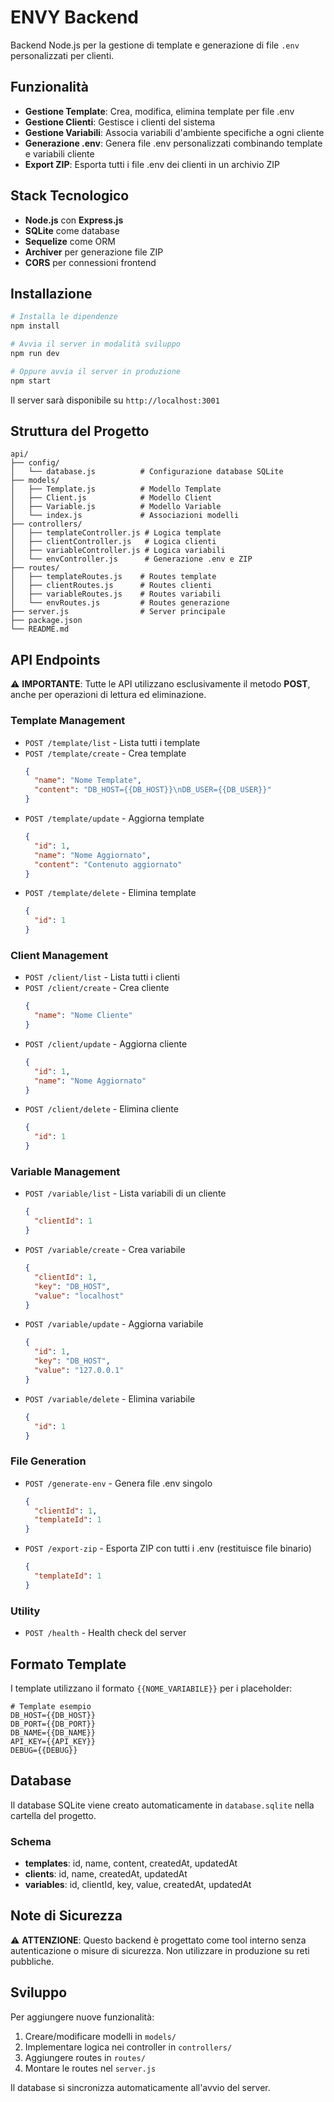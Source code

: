 # ENVY Backend

Backend Node.js per la gestione di template e generazione di file `.env` personalizzati per clienti.

## Funzionalità

- **Gestione Template**: Crea, modifica, elimina template per file .env
- **Gestione Clienti**: Gestisce i clienti del sistema
- **Gestione Variabili**: Associa variabili d'ambiente specifiche a ogni cliente
- **Generazione .env**: Genera file .env personalizzati combinando template e variabili cliente
- **Export ZIP**: Esporta tutti i file .env dei clienti in un archivio ZIP

## Stack Tecnologico

- **Node.js** con **Express.js**
- **SQLite** come database
- **Sequelize** come ORM
- **Archiver** per generazione file ZIP
- **CORS** per connessioni frontend

## Installazione

```bash
# Installa le dipendenze
npm install

# Avvia il server in modalità sviluppo
npm run dev

# Oppure avvia il server in produzione
npm start
```

Il server sarà disponibile su `http://localhost:3001`

## Struttura del Progetto

```
api/
├── config/
│   └── database.js          # Configurazione database SQLite
├── models/
│   ├── Template.js          # Modello Template
│   ├── Client.js            # Modello Client
│   ├── Variable.js          # Modello Variable
│   └── index.js             # Associazioni modelli
├── controllers/
│   ├── templateController.js # Logica template
│   ├── clientController.js   # Logica clienti
│   ├── variableController.js # Logica variabili
│   └── envController.js      # Generazione .env e ZIP
├── routes/
│   ├── templateRoutes.js    # Routes template
│   ├── clientRoutes.js      # Routes clienti
│   ├── variableRoutes.js    # Routes variabili
│   └── envRoutes.js         # Routes generazione
├── server.js                # Server principale
├── package.json
└── README.md
```

## API Endpoints

⚠️ **IMPORTANTE**: Tutte le API utilizzano esclusivamente il metodo **POST**, anche per operazioni di lettura ed eliminazione.

### Template Management

- `POST /template/list` - Lista tutti i template
- `POST /template/create` - Crea template
  ```json
  {
    "name": "Nome Template",
    "content": "DB_HOST={{DB_HOST}}\nDB_USER={{DB_USER}}"
  }
  ```
- `POST /template/update` - Aggiorna template
  ```json
  {
    "id": 1,
    "name": "Nome Aggiornato",
    "content": "Contenuto aggiornato"
  }
  ```
- `POST /template/delete` - Elimina template
  ```json
  {
    "id": 1
  }
  ```

### Client Management

- `POST /client/list` - Lista tutti i clienti
- `POST /client/create` - Crea cliente
  ```json
  {
    "name": "Nome Cliente"
  }
  ```
- `POST /client/update` - Aggiorna cliente
  ```json
  {
    "id": 1,
    "name": "Nome Aggiornato"
  }
  ```
- `POST /client/delete` - Elimina cliente
  ```json
  {
    "id": 1
  }
  ```

### Variable Management

- `POST /variable/list` - Lista variabili di un cliente
  ```json
  {
    "clientId": 1
  }
  ```
- `POST /variable/create` - Crea variabile
  ```json
  {
    "clientId": 1,
    "key": "DB_HOST",
    "value": "localhost"
  }
  ```
- `POST /variable/update` - Aggiorna variabile
  ```json
  {
    "id": 1,
    "key": "DB_HOST",
    "value": "127.0.0.1"
  }
  ```
- `POST /variable/delete` - Elimina variabile
  ```json
  {
    "id": 1
  }
  ```

### File Generation

- `POST /generate-env` - Genera file .env singolo

  ```json
  {
    "clientId": 1,
    "templateId": 1
  }
  ```

- `POST /export-zip` - Esporta ZIP con tutti i .env (restituisce file binario)
  ```json
  {
    "templateId": 1
  }
  ```

### Utility

- `POST /health` - Health check del server

## Formato Template

I template utilizzano il formato `{{NOME_VARIABILE}}` per i placeholder:

```env
# Template esempio
DB_HOST={{DB_HOST}}
DB_PORT={{DB_PORT}}
DB_NAME={{DB_NAME}}
API_KEY={{API_KEY}}
DEBUG={{DEBUG}}
```

## Database

Il database SQLite viene creato automaticamente in `database.sqlite` nella cartella del progetto.

### Schema

- **templates**: id, name, content, createdAt, updatedAt
- **clients**: id, name, createdAt, updatedAt
- **variables**: id, clientId, key, value, createdAt, updatedAt

## Note di Sicurezza

⚠️ **ATTENZIONE**: Questo backend è progettato come tool interno senza autenticazione o misure di sicurezza. Non utilizzare in produzione su reti pubbliche.

## Sviluppo

Per aggiungere nuove funzionalità:

1. Creare/modificare modelli in `models/`
2. Implementare logica nei controller in `controllers/`
3. Aggiungere routes in `routes/`
4. Montare le routes nel `server.js`

Il database si sincronizza automaticamente all'avvio del server.

